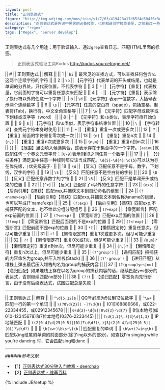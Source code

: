 ```yaml
---
layout: post
title: "正则表达式"
figure: "http://img.wdjimg.com/mms/icon/v1/7/63/419428a17d65f4d604f6c3e00f404637_256_256.png"
description: "正则表达式是传说中黑客的必备技能，也在知道创宇技能表里，之前看过一些，每次都记不住，这次记到这里，忘记了回来看好了。"
category: "regex"
tags: ["Regex", "Server develop"]
---
```


正则表达式有几个用途：用于验证输入、通过`grep`查看日志、匹配HTML里面的标签。

> 正则表达式验证工具Kodos http://kodos.sourceforge.net/

|| # || 正则表达式 || 解释 ||
|| 1 || `hi` || 最常见的查找方式，可以查找任何包含`hi`这两个连续字符的字符 ||
|| 2 || `\b` || 【元字符】代表单词的开头或结尾，也就是单词的分界处。只代表位置，不代表字符 ||
|| 3 || `*` || 【元字符】【重复】代表数量，它前面的字符可以重复任意次来匹配 ||
|| 4 || `.` || 【元字符】【重复】表示除了换行符以外的任意一个字符 ||
|| 5 || `\d` || 【元字符】表示一位数字，大括号表示两个连续数字 ||
|| 6 || `\s` || 【元字符】任意的空白符（space），包括空格，制表符(Tab)，换行符，中文全角空格等 ||
|| 7 || `\w` || 【元字符】匹配字母或数字或下划线或汉字等（word） ||
|| 8 || `^` || 【元字符】和`\b`类似，表示字符串开始位置 ||
|| 9 || `$` || 【元字符】和`\b`类似，表示字符串结束位置 ||
|| 10 || `\` || 【字符转义】查找元字符本身时使用 ||
|| 11 || `+` || 【重复】重复一次或更多次 ||
|| 12 || `?` || 【重复】前面的字符重复零次或一次 ||
|| 13 || `{n}` || 【重复】重复n次 ||
|| 14 || `{n,}` || 【重复】重复n次或更多次 ||
|| 15 || `{n,m}` || 【重复】重复n到m次 ||
|| 16 || `[]` || 【范围】里面填入候选集合，这表示存在于集合中的一个字符。`[aeiou]`就匹配任何一个英文元音字母；`[0-9]`表示0到9之间任意一个数字 ||
|| 17 || `|` || 【分枝条件】满足其中任意一种规则都应该当成匹配。`\d{5}-\d{4}|\d{5}`可以认为存在优先级，`|`优先级高于`-` ||
|| 18 || `\W` || 【反义】匹配任意不是字母，数字，下划线，汉字的字符 ||
|| 19 || `\S` || 【反义】匹配任意不是空白符的字符 ||
|| 20 || `\D` || 【反义】匹配任意非数字的字符 ||
|| 21 || `\B` || 【反义】匹配不是单词开头或结束的位置 ||
|| 22 || `[^x]` || 【反义】匹配除了x以外的任意字符 ||
|| 23 || `(exp)` || 【后向引用】【捕获】匹配exp,并捕获文本到自动命名的组里 ||
|| 24 || `(?<name>exp)` || 【后向引用】【捕获】匹配exp,并捕获文本到名称为name的组里，也可以写成(?'name'exp) ||
|| 25 || `(?:exp)` || 【后向引用】【捕获】匹配exp,不捕获匹配的文本，也不给此分组分配组号 ||
|| 26 || `(?=exp)` || 【零宽断言】匹配exp前面的位置 ||
|| 27 || `(?<=exp)` || 【零宽断言】匹配exp后面的位置 ||
|| 28 || `(?!exp)` || 【零宽断言】匹配后面跟的不是exp的位置 ||
|| 29 || `(?<!exp)` || 【零宽断言】匹配前面不是exp的位置 ||
|| 30 || `*?` || 【懒惰限定符】重复任意次，但尽可能少重复 ||
|| 31 || `+?` || 【懒惰限定符】重复1次或更多次，但尽可能少重复 ||
|| 32 || `??` || 【懒惰限定符】重复0次或1次，但尽可能少重复 ||
|| 33 || `{n,m}?` || 【懒惰限定符】重复n到m次，但尽可能少重复 ||
|| 34 || `{n,}?` || 【懒惰限定符】重复n次以上，但尽可能少重复 ||
|| 35 || `(?'group')` || 【递归匹配】把捕获的内容命名为group,并压入堆栈(Stack) ||
|| 36 || `(?'-group')` || 【递归匹配】从堆栈上弹出最后压入堆栈的名为group的捕获内容 ||
|| 37 || `(?(group)yes|no)` || 【递归匹配】如果堆栈上存在以名为group的捕获内容的话，继续匹配yes部分的表达式，否则继续匹配no部分 ||
|| 38 || `(?!)` || 【递归匹配】零宽负向先行断言，由于没有后缀表达式，试图匹配总是失败 ||

---

|| 正则表达式 || 解释 ||
|| `^\d{5,12}$` || QQ号必须为5位到12位数字 ||
|| `^\w+` || 匹配一行的第一个单词 ||
|| `\(?0\d{2}[) -]?\d{8}` || (010)88886666，或022-22334455，或02912345678 ||
|| `0\d{2}-\d{8}|0\d{3}-\d{7}` || 8位本地号(如010-12345678)和7位本地号(0376-2233445) ||
|| `(\d{1,3}\.){3}\d{1,3}` || IP地址匹配 ||
|| `((2[0-4]\d|25[0-5]|[01]?\d\d?)\.){3}(2[0-4]\d|25[0-5]|[01]?\d\d?)` ||  ||
|| `\b(\w+)\b\s+\1\b` || 匹配重复的单词 ||
|| `\b\w+(?=ing\b)` || 匹配以ing结尾的单词的前面部分(除了ing以外的部分)，如查找I'm singing while you're dancing.时，它会匹配sing和danc ||


---

######*参考文献*
+ 【1】[正则表达式30分钟入门教程 - deerchao](http://deerchao.net/tutorials/regex/regex.htm)
+ 【2】[正则表达式 - 维基百科](http://zh.wikipedia.org/wiki/%E6%AD%A3%E5%88%99%E8%A1%A8%E8%BE%BE%E5%BC%8F)

{% include JB/setup %}